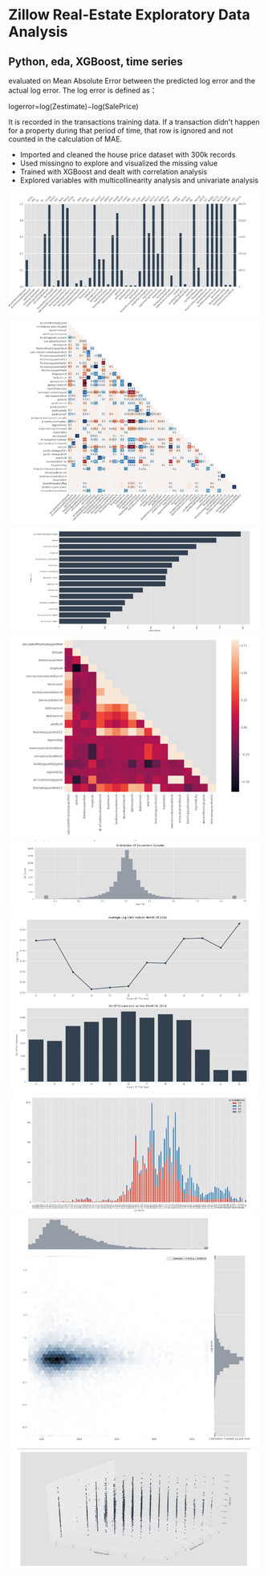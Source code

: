 # Zillow Real-Estate Exploratory Data Analysis
## Python, eda, XGBoost, time series

evaluated on Mean Absolute Error between the predicted log error and the actual log error. The log error is defined as： 

logerror=log(Zestimate)−log(SalePrice)

It is recorded in the transactions training data. If a transaction didn't happen for a property during that period of time, that row is ignored and not counted in the calculation of MAE.

- Imported and cleaned the house price dataset with 300k records
- Used missingno to explore and visualized the missing value 
- Trained with XGBoost and dealt with correlation analysis
- Explored variables with multicollinearity analysis and univariate analysis

 ![alt text](images/image1.png)
 ![alt text](images/image2.png)
 ![alt text](images/image3.png)
 ![alt text](images/image4.png)
 ![alt text](images/image5.png)
 ![alt text](images/image6.png)
 ![alt text](images/image7.png)
 ![alt text](images/image8.png)
 ![alt text](images/image9.png)